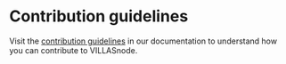 # Contribution guidelines

<!--
SPDX-FileCopyrightText: 2014-2024 Institute for Automation of Complex Power Systems, RWTH Aachen University
SPDX-License-Identifier: Apache-2.0
-->

Visit the [contribution guidelines](https://villas.fein-aachen.org/docs/node/development/contributing/) in our documentation to understand how you can contribute to VILLASnode.

